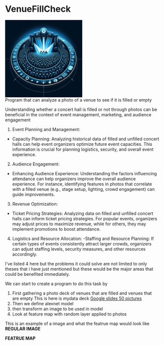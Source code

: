 # VenueFillCheck
 <img src="project_logo.jpg" alt="" style="display: block; width: 50%; height:50%; object-fit: cover;" />
Program that can analyze a photo of a venue to see if it is filled or empty

Understanding whether a concert hall is filled or not through photos can be beneficial in the context of event management, marketing, and audience engagement

1. Event Planning and Management:
 - Capacity Planning: Analyzing historical data of filled and unfilled concert halls can help event organizers optimize future event capacities. This information is crucial for planning logistics, security, and overall event experience.
2. Audience Engagement:
 - Enhancing Audience Experience: Understanding the factors influencing attendance can help organizers improve the overall audience experience. For instance, identifying features in photos that correlate with a filled venue (e.g., stage setup, lighting, crowd engagement) can guide improvements.
3. Revenue Optimization:
 - Ticket Pricing Strategies: Analyzing data on filled and unfilled concert halls can inform ticket pricing strategies. For popular events, organizers may adjust prices to maximize revenue, while for others, they may implement promotions to boost attendance.
4. Logistics and Resource Allocation:
 -Staffing and Resource Planning: If certain types of events consistently attract larger crowds, organizers can adjust staffing levels, security measures, and other resources accordingly.

I've listed 4 here but the problems it could solve are not limited to only theses that i have just mentioned but these would be the major areas that could be benefited immediately.

We can start to create a program to do this task by 
1.  First gathering a photo deck of venues that are filled and venues that are empty 
    This is here is mydata deck 
[Google slides 50 pictures](https://docs.google.com/presentation/u/0/d/1trhebZ4PCf9QhRP3bUlqgMEetYf8O9wwuYlEbyyFDxs/edit)
2. Then we define alexnet model
3. then transform an image to be used in model
4. Look at feature map with random layer applied to photos 

This is an example of a image and what the featrue map would look like 
**REGULAR IMAGE**

**FEATRUE MAP**


 
